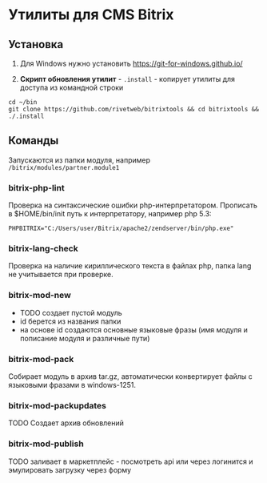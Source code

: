 
# Утилиты для CMS Bitrix

## Установка

1) Для Windows нужно установить https://git-for-windows.github.io/

2) **Скрипт обновления утилит** - `.install` - копирует утилиты для доступа из командной строки
```
cd ~/bin
git clone https://github.com/rivetweb/bitrixtools && cd bitrixtools && ./.install
```

## Команды

Запускаются из папки модуля, например `/bitrix/modules/partner.module1`

### bitrix-php-lint

Проверка на синтаксические ошибки php-интерпретатором. Прописать в $HOME/bin/init путь к интерпретатору, например php 5.3:
```
PHPBITRIX="C:/Users/user/Bitrix/apache2/zendserver/bin/php.exe"
```

### bitrix-lang-check

Проверка на наличие кириллического текста в файлах php, папка lang не учитывается при проверке.

### bitrix-mod-new

- TODO создает пустой модуль
- id берется из названия папки
- на основе id создаются основные языковые фразы (имя модуля и пописание модуля и различные пути)

### bitrix-mod-pack

Собирает модуль в архив tar.gz, автоматически конвертирует файлы с языковыми фразами в windows-1251.

### bitrix-mod-packupdates

TODO Создает архив обновлений

### bitrix-mod-publish

TODO заливает в маркетплейс - посмотреть api или через логинится и эмулировать загрузку через форму
